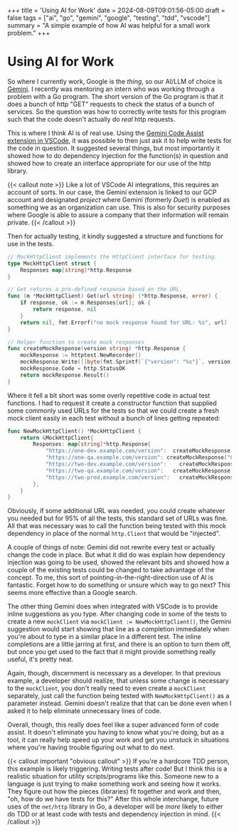 +++
title = 'Using AI for Work'
date = 2024-08-09T09:01:56-05:00
draft = false
tags = ["ai", "go", "gemini", "google", "testing", "tdd", "vscode"]
summary = "A simple example of how AI was helpful for a small work problem."
+++
# Using AI for Work

So where I currently work, Google is the *thing*, so our AI/LLM of choice is [Gemini](https://gemini.google.com). I recently was mentoring an intern who was working through a problem with a Go program. The short version of the Go program is that it does a bunch of http "GET" requests to check the status of a bunch of services. So the question was how to correctly write tests for this program such that the code doesn't actually do *real* http requests.

This is where I think AI is of real use. Using the [Gemini Code Assist extension in VSCode](https://cloud.google.com/code/docs/vscode/write-code-gemini), it was possible to then just ask it to help write tests for the code in question. It suggested several things, but most importantly it showed how to do dependency injection for the function(s) in question and showed how to create an interface appropriate for our use of the http library.

{{< callout note >}}
Like a lot of VSCode AI integrations, this requires an account of sorts. In our case, the Gemini extension is linked to our GCP account and designated *project* where Gemini (formerly *Duet*) is enabled as something we as an organization can use. This is also for security purposes where Google is able to assure a company that their information will remain private.
{{< /callout >}}

Then for actually testing, it kindly suggested a structure and functions for use in the tests.

```go
// MockHttpClient implements the HttpClient interface for testing.
type MockHttpClient struct {
	Responses map[string]*http.Response
}

// Get returns a pre-defined response based on the URL.
func (m *MockHttpClient) Get(url string) (*http.Response, error) {
	if response, ok := m.Responses[url]; ok {
		return response, nil
	}
	return nil, fmt.Errorf("no mock response found for URL: %s", url)
}

// Helper function to create mock responses
func createMockResponse(version string) *http.Response {
	mockResponse := httptest.NewRecorder()
	mockResponse.Write([]byte(fmt.Sprintf(`{"version": "%s"}`, version)))
	mockResponse.Code = http.StatusOK
	return mockResponse.Result()
}
```

Where it fell a bit short was some overly repetitive code in actual test functions. I had to request it create a constructor function that supplied some commonly used URLs for the tests so that we could create a fresh mock client easily in each test without a bunch of lines getting repeated:

```go
func NewMockHttpClient() *MockHttpClient {
	return &MockHttpClient{
	 	Responses: map[string]*http.Response{
	  		"https://one-dev.example.com/version":  createMockResponse("0.26.0"),
	  		"https://one-qa.example.com/version": createMockResponse("0.26.0"),
	  		"https://two-dev.example.com/version":    createMockResponse("4.3.0"),
	  		"https://two-qa.example.com/version":   createMockResponse("4.2.2"),
	  		"https://two-prod.example.com/version":   createMockResponse("4.2.1"),
		},
	}
}
```

Obviously, if some additional URL was needed, you could create whatever you needed but for 95% of all the tests, this standard set of URLs was fine. All that was necessary was to call the function being tested with this mock dependency in place of the normal `http.Client` that would be "injected".

A couple of things of note: Gemini did not rewrite every test or actually change the code in place. But what it did do was explain how dependency injection was going to be used, showed the relevant bits and showed how a couple of the existing tests could be changed to take advantage of the concept. To me, this sort of pointing-in-the-right-direction use of AI is fantastic. Forget how to do something or unsure which way to go next? This seems more effective than a Google search.

The other thing Gemini does when integrated with VSCode is to provide inline suggestions as you type. After changing code in some of the tests to create a new `mockClient` via `mockClient := NewMockHttpClient()`, the Gemini suggestion would start showing that line as a completion immediately when you're about to type in a similar place in a different test. The inline completions are a little jarring at first, and there is an option to turn them off, but once you get used to the fact that it might provide something really useful, it's pretty neat.

Again, though, discernment is necessary as a developer. In that previous example, a developer should realize, that unless some change is necessary to the `mockClient`, you don't really need to even create a `mockClient` separately, just call the function being tested with `NewMockHttpClient()` as a parameter instead. Gemini doesn't realize that that can be done even when I asked it to help eliminate unnecessary lines of code.

Overall, though, this really does feel like a super advanced form of code assist. It doesn't eliminate you having to know what you're doing, but as a tool, it can really help speed up your work and get you unstuck in situations where you're having trouble figuring out what to do next.

{{< callout important "obvious callout" >}}
If you're a hardcore TDD person, this example is likely triggering. Writing tests after code! But I think this is a realistic situation for utility scripts/programs like this. Someone new to a language is just trying to make something work and seeing how it works. They figure out how the pieces (libraries) fit together and work and then, "oh, how do we have tests for this?" After this whole interchange, future uses of the `net/http` library in Go, a developer will be *more* likely to either do TDD or at least code with tests and dependency injection in mind.
{{< /callout >}}